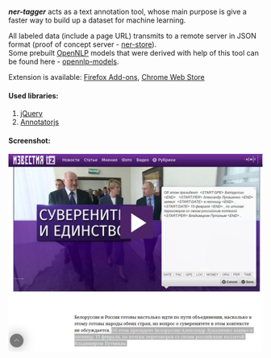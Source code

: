 ***ner-tagger*** acts as a text annotation tool, whose main purpose is give a faster way to build up a dataset for machine learning.  
  
All labeled data (include a page URL) transmits to a remote server in JSON format (proof of concept server - [ner-store](https://github.com/livelace/ner-store)).  
Some prebuilt [OpenNLP](https://opennlp.apache.org/) models that were derived with help of this tool can be found here - [opennlp-models](https://github.com/livelace/opennlp-models).  

Extension is available: [Firefox Add-ons](https://addons.mozilla.org/en-US/firefox/addon/ner-tagger/), [Chrome Web Store](https://chrome.google.com/webstore/detail/caflghnjgkepecflapgapjjaemneapem)

#### Used libraries:

1. [jQuery](https://jquery.com/)
2. [Annotatorjs](http://annotatorjs.org/)

#### Screenshot:

![screenshot](img/screenshot.png)
